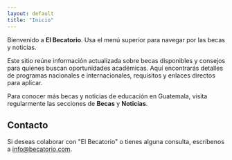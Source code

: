 ```yaml
---
layout: default
title: "Inicio"
---
```


Bienvenido a **El Becatorio**. Usa el menú superior para navegar por las becas y noticias.

Este sitio reúne información actualizada sobre becas disponibles y consejos para quienes buscan oportunidades académicas. Aquí encontrarás detalles de programas nacionales e internacionales, requisitos y enlaces directos para aplicar.

Para conocer más becas y noticias de educación en Guatemala, visita regularmente las secciones de **Becas** y **Noticias**.

## Contacto

Si deseas colaborar con "El Becatorio" o tienes alguna consulta, escríbenos a [info@becatorio.com](mailto:info@becatorio.com).
